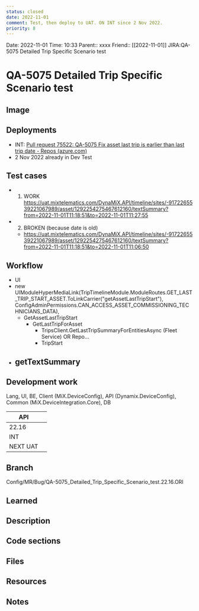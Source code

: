 ```yaml
---
status: closed
date: 2022-11-01
comment: Test, then deploy to UAT. ON INT since 2 Nov 2022.
priority: 8
---
```


Date: 2022-11-01 Time: 10:33
Parent:: xxxx
Friend:: [[2022-11-01]]
JIRA:QA-5075 Detailed Trip Specific Scenario test

# QA-5075 Detailed Trip Specific Scenario test

## Image

## Deployments

- INT: [Pull request 75522: QA-5075 Fix asset last trip is earlier than last trip date - Repos (azure.com)](https://dev.azure.com/MiXTelematics/Common/_git/MiX.Fleet.UI/pullrequest/75522)
- 2 Nov 2022 already in Dev Test

## Test cases

- 1.  WORK
    https://uat.mixtelematics.com/DynaMiX.API/timeline/sites/-9172265539221067989/asset/1292254275467612160/textSummary?from=2022-11-01T11:18:51&to=2022-11-01T11:27:55
- 2. BROKEN (because date is old)
	- https://uat.mixtelematics.com/DynaMiX.API/timeline/sites/-9172265539221067989/asset/1292254275467612160/textSummary?from=2022-11-01T11:18:51&to=2022-11-01T11:06:50

## Workflow

- UI
- new UIModuleHyperMediaLink(TripTimelineModule.ModuleRoutes.GET_LAST_TRIP_START_ASSET.ToLinkCarrier("getAssetLastTripStart"), ConfigAdminPermissions.CAN_ACCESS_ASSET_COMMISSIONING_TECHNICIANS_DATA),
	- GetAssetLastTripStart
		- GetLastTripForAsset
			- TripsClient.GetLastTripSummaryForEntitiesAsync (Fleet Service) OR Repo...
			- TripStart
- getTextSummary
	- 

## Development work

Lang, UI, BE, Client (MiX.DeviceConfig), API (Dynamix.DeviceConfig), Common (MiX.DeviceIntegration.Core), DB

| API      |     |
| -------- | --- |
| 22.16    |     |
| INT      |     |
| NEXT UAT |     |

## Branch
Config/MR/Bug/QA-5075_Detailed_Trip_Specific_Scenario_test.22.16.ORI

## Learned

## Description

## Code sections

## Files

## Resources

## Notes

